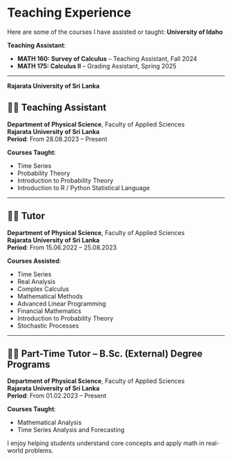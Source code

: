 # Teaching Experience

Here are some of the courses I have assisted or taught:
**University of Idaho**

**Teaching Assistant**:
- **MATH 160: Survey of Calculus** – Teaching Assistant, Fall 2024
- **MATH 175: Calculus II** – Grading Assistant, Spring 2025
  
--- 
**Rajarata University of Sri Lanka**
  
## 👩‍🏫 Teaching Assistant  
**Department of Physical Science**, Faculty of Applied Sciences  
**Rajarata University of Sri Lanka**  
**Period**: From 28.08.2023 – Present  

**Courses Taught**:
- Time Series  
- Probability Theory  
- Introduction to Probability Theory  
- Introduction to R / Python Statistical Language

---

## 👩‍🏫 Tutor  
**Department of Physical Science**, Faculty of Applied Sciences  
**Rajarata University of Sri Lanka**  
**Period**: From 15.06.2022 – 25.08.2023  

**Courses Assisted**:
- Time Series  
- Real Analysis  
- Complex Calculus  
- Mathematical Methods  
- Advanced Linear Programming  
- Financial Mathematics  
- Introduction to Probability Theory  
- Stochastic Processes

---

## 👩‍🏫 Part-Time Tutor – B.Sc. (External) Degree Programs  
**Department of Physical Science**, Faculty of Applied Sciences  
**Rajarata University of Sri Lanka**  
**Period**: From 01.02.2023 – Present  

**Courses Taught**:
- Mathematical Analysis  
- Time Series Analysis and Forecasting




I enjoy helping students understand core concepts and apply math in real-world problems.
